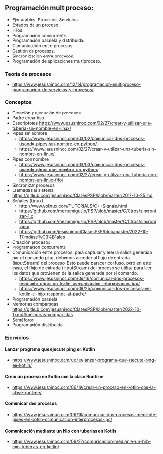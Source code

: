 ## Programación multiproceso:
 -	Ejecutables. Procesos. Servicios.
 -	Estados de un proceso.
 -	Hilos.
 -	Programación concurrente.
 -	Programación paralela y distribuida.
 -	Comunicación entre procesos.
 -	Gestión de procesos.
 -	Sincronización entre procesos.
 -	Programación de aplicaciones multiproceso.

### Teoría de procesos
* https://www.jesusninoc.com/12/14/programacion-multiproceso-programacion-de-servicios-y-procesos/

### Conceptos
- Creación y ejecución de procesos
- Padre crear hijo
- Descriptores https://www.jesusninoc.com/02/27/crear-y-utilizar-una-tuberia-sin-nombre-en-linux/
- Pipes sin nombre
  - https://www.jesusninoc.com/03/02/comunicar-dos-procesos-usando-pipes-sin-nombre-en-python/
  - https://www.jesusninoc.com/02/27/crear-y-utilizar-una-tuberia-sin-nombre-en-linux/
- Pipes con nombre
  - https://www.jesusninoc.com/03/03/comunicar-dos-procesos-usando-pipes-con-nombre-en-python/
  - https://www.jesusninoc.com/02/27/crear-y-utilizar-una-tuberia-con-nombre-en-linux-fifo/
- Sincronizar procesos
- Lllamadas al sistema https://github.com/jesusninoc/ClasesPSP/blob/master/2017-10-25.md
- Señales (Linux)
  - http://www.yolinux.com/TUTORIALS/C++Signals.html
  - https://github.com/mememiguelo/PSP/blob/master/C/Otros/sincronizar-1.c
  - https://github.com/mememiguelo/PSP/blob/master/C/Otros/sincronizar.c
  - https://github.com/jesusninoc/ClasesPSP/blob/master/2022-10-17.md#se%C3%B1ales
- Creación procesos 
- Programación concurrente
- Comunicación entre procesos: para capturar y leer la salida generada por el comando ping, debemos acceder al flujo de entrada (inputStream) del proceso. Esto puede parecer confuso, pero en este caso, el flujo de entrada (inputStream) del proceso se utiliza para leer los datos que provienen de la salida generada por el comando.
  - https://www.jesusninoc.com/06/16/comunicar-dos-procesos-mediante-pipes-en-kotlin-comunicacion-interprocesos-ipc/
  - https://www.jesusninoc.com/09/25/comunicar-dos-procesos-en-kotlin-el-hijo-responde-al-padre/
- Programación paralela
- Memorias compartidas https://github.com/jesusninoc/ClasesPSP/blob/master/2022-10-17.md#memorias-compartidas
- Semáforos
- Programación distribuida

### Ejercicios
#### Lanzar programa que ejecute ping en Kotlin
* https://www.jesusninoc.com/06/19/lanzar-programa-que-ejecute-ping-en-kotlin/
#### Crear un proceso en Kotlin con la clase Runtime
* https://www.jesusninoc.com/06/19/crear-un-proceso-en-kotlin-con-la-clase-runtime/
#### Comunicar dos procesos
* https://www.jesusninoc.com/06/16/comunicar-dos-procesos-mediante-pipes-en-kotlin-comunicacion-interprocesos-ipc/
#### Comunicación mediante un hilo con tuberías en Kotlin
* https://www.jesusninoc.com/09/22/comunicacion-mediante-un-hilo-con-tuberias-en-kotlin/
